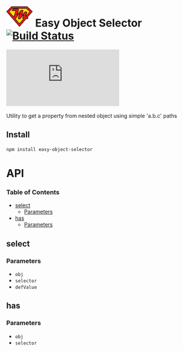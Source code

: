 # ![easy-object-selector](docs/easy-object-selector.png) Easy Object Selector [![Build Status](https://travis-ci.org/deltavi/easy-object-selector.svg?branch=master)](https://travis-ci.org/deltavi/easy-object-selector)

![easy-object-selector](http://www.vincenzodevivo.com/lab/npm-badges/npm-badge.php?name=easy-object-selector)

Utility to get a property from nested object using simple 'a.b.c' paths

## Install

    npm install easy-object-selector

# API

<!-- Generated by documentation.js. Update this documentation by updating the source code. -->

### Table of Contents

-   [select](#select)
    -   [Parameters](#parameters)
-   [has](#has)
    -   [Parameters](#parameters-1)

## select

### Parameters

-   `obj`  
-   `selector`  
-   `defValue`  

## has

### Parameters

-   `obj`  
-   `selector`  
